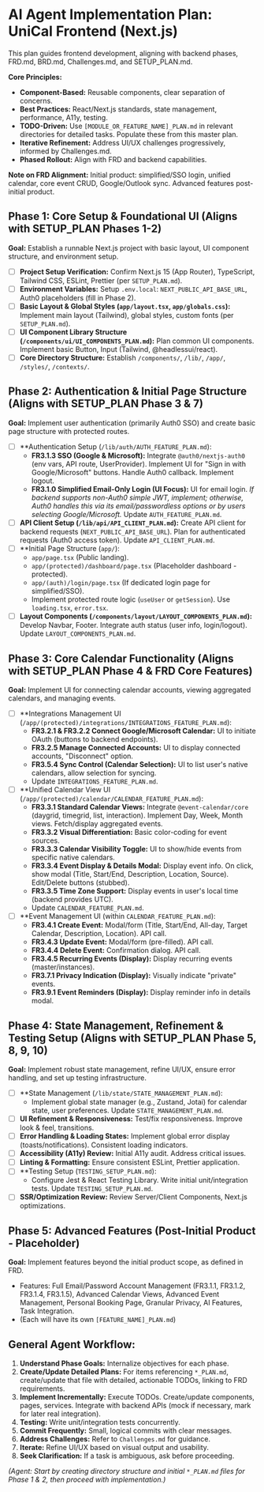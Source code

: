 <!-- filepath: /Users/canh/Projects/Personals/UniCal/apps/frontend/AGENT_PLAN.md -->
# AI Agent Implementation Plan: UniCal Frontend (Next.js)

This plan guides frontend development, aligning with backend phases, FRD.md, BRD.md, Challenges.md, and SETUP_PLAN.md.

**Core Principles:**
*   **Component-Based:** Reusable components, clear separation of concerns.
*   **Best Practices:** React/Next.js standards, state management, performance, A11y, testing.
*   **TODO-Driven:** Use `[MODULE_OR_FEATURE_NAME]_PLAN.md` in relevant directories for detailed tasks. Populate these from this master plan.
*   **Iterative Refinement:** Address UI/UX challenges progressively, informed by Challenges.md.
*   **Phased Rollout:** Align with FRD and backend capabilities.

**Note on FRD Alignment:** Initial product: simplified/SSO login, unified calendar, core event CRUD, Google/Outlook sync. Advanced features post-initial product.

## Phase 1: Core Setup & Foundational UI (Aligns with SETUP_PLAN Phases 1-2)
**Goal:** Establish a runnable Next.js project with basic layout, UI component structure, and environment setup.

*   [ ] **Project Setup Verification:** Confirm Next.js 15 (App Router), TypeScript, Tailwind CSS, ESLint, Prettier (per `SETUP_PLAN.md`).
*   [ ] **Environment Variables:** Setup `.env.local`: `NEXT_PUBLIC_API_BASE_URL`, Auth0 placeholders (fill in Phase 2).
*   [ ] **Basic Layout & Global Styles (`app/layout.tsx`, `app/globals.css`):** Implement main layout (Tailwind), global styles, custom fonts (per `SETUP_PLAN.md`).
*   [ ] **UI Component Library Structure (`/components/ui/UI_COMPONENTS_PLAN.md`):** Plan common UI components. Implement basic Button, Input (Tailwind, @headlessui/react).
*   [ ] **Core Directory Structure:** Establish `/components/`, `/lib/`, `/app/`, `/styles/`, `/contexts/`.

## Phase 2: Authentication & Initial Page Structure (Aligns with SETUP_PLAN Phase 3 & 7)
**Goal:** Implement user authentication (primarily Auth0 SSO) and create basic page structure with protected routes.

*   [ ] **Authentication Setup (`/lib/auth/AUTH_FEATURE_PLAN.md`):
    *   **FR3.1.3 SSO (Google & Microsoft):** Integrate `@auth0/nextjs-auth0` (env vars, API route, UserProvider). Implement UI for "Sign in with Google/Microsoft" buttons. Handle Auth0 callback. Implement logout.
    *   **FR3.1.0 Simplified Email-Only Login (UI Focus):** UI for email login. *If backend supports non-Auth0 simple JWT, implement; otherwise, Auth0 handles this via its email/passwordless options or by users selecting Google/Microsoft.* Update `AUTH_FEATURE_PLAN.md`.
*   [ ] **API Client Setup (`/lib/api/API_CLIENT_PLAN.md`):** Create API client for backend requests (`NEXT_PUBLIC_API_BASE_URL`). Plan for authenticated requests (Auth0 access token). Update `API_CLIENT_PLAN.md`.
*   [ ] **Initial Page Structure (`app/`):
    *   `app/page.tsx` (Public landing).
    *   `app/(protected)/dashboard/page.tsx` (Placeholder dashboard - protected).
    *   `app/(auth)/login/page.tsx` (If dedicated login page for simplified/SSO).
    *   Implement protected route logic (`useUser` or `getSession`). Use `loading.tsx`, `error.tsx`.
*   [ ] **Layout Components (`/components/layout/LAYOUT_COMPONENTS_PLAN.md`):** Develop Navbar, Footer. Integrate auth status (user info, login/logout). Update `LAYOUT_COMPONENTS_PLAN.md`.

## Phase 3: Core Calendar Functionality (Aligns with SETUP_PLAN Phase 4 & FRD Core Features)
**Goal:** Implement UI for connecting calendar accounts, viewing aggregated calendars, and managing events.

*   [ ] **Integrations Management UI (`/app/(protected)/integrations/INTEGRATIONS_FEATURE_PLAN.md`):
    *   **FR3.2.1 & FR3.2.2 Connect Google/Microsoft Calendar:** UI to initiate OAuth (buttons to backend endpoints).
    *   **FR3.2.5 Manage Connected Accounts:** UI to display connected accounts, "Disconnect" option.
    *   **FR3.5.4 Sync Control (Calendar Selection):** UI to list user's native calendars, allow selection for syncing.
    *   Update `INTEGRATIONS_FEATURE_PLAN.md`.
*   [ ] **Unified Calendar View UI (`/app/(protected)/calendar/CALENDAR_FEATURE_PLAN.md`):
    *   **FR3.3.1 Standard Calendar Views:** Integrate `@event-calendar/core` (daygrid, timegrid, list, interaction). Implement Day, Week, Month views. Fetch/display aggregated events.
    *   **FR3.3.2 Visual Differentiation:** Basic color-coding for event sources.
    *   **FR3.3.3 Calendar Visibility Toggle:** UI to show/hide events from specific native calendars.
    *   **FR3.3.4 Event Display & Details Modal:** Display event info. On click, show modal (Title, Start/End, Description, Location, Source). Edit/Delete buttons (stubbed).
    *   **FR3.3.5 Time Zone Support:** Display events in user's local time (backend provides UTC).
    *   Update `CALENDAR_FEATURE_PLAN.md`.
*   [ ] **Event Management UI (within `CALENDAR_FEATURE_PLAN.md`):
    *   **FR3.4.1 Create Event:** Modal/form (Title, Start/End, All-day, Target Calendar, Description, Location). API call.
    *   **FR3.4.3 Update Event:** Modal/form (pre-filled). API call.
    *   **FR3.4.4 Delete Event:** Confirmation dialog. API call.
    *   **FR3.4.5 Recurring Events (Display):** Display recurring events (master/instances).
    *   **FR3.7.1 Privacy Indication (Display):** Visually indicate "private" events.
    *   **FR3.9.1 Event Reminders (Display):** Display reminder info in details modal.

## Phase 4: State Management, Refinement & Testing Setup (Aligns with SETUP_PLAN Phase 5, 8, 9, 10)
**Goal:** Implement robust state management, refine UI/UX, ensure error handling, and set up testing infrastructure.

*   [ ] **State Management (`/lib/state/STATE_MANAGEMENT_PLAN.md`):
    *   Implement global state manager (e.g., Zustand, Jotai) for calendar state, user preferences. Update `STATE_MANAGEMENT_PLAN.md`.
*   [ ] **UI Refinement & Responsiveness:** Test/fix responsiveness. Improve look & feel, transitions.
*   [ ] **Error Handling & Loading States:** Implement global error display (toasts/notifications). Consistent loading indicators.
*   [ ] **Accessibility (A11y) Review:** Initial A11y audit. Address critical issues.
*   [ ] **Linting & Formatting:** Ensure consistent ESLint, Prettier application.
*   [ ] **Testing Setup (`TESTING_SETUP_PLAN.md`):
    *   Configure Jest & React Testing Library. Write initial unit/integration tests. Update `TESTING_SETUP_PLAN.md`.
*   [ ] **SSR/Optimization Review:** Review Server/Client Components, Next.js optimizations.

## Phase 5: Advanced Features (Post-Initial Product - Placeholder)
**Goal:** Implement features beyond the initial product scope, as defined in FRD.
*   Features: Full Email/Password Account Management (FR3.1.1, FR3.1.2, FR3.1.4, FR3.1.5), Advanced Calendar Views, Advanced Event Management, Personal Booking Page, Granular Privacy, AI Features, Task Integration.
*   (Each will have its own `[FEATURE_NAME]_PLAN.md`)

## General Agent Workflow:
1.  **Understand Phase Goals:** Internalize objectives for each phase.
2.  **Create/Update Detailed Plans:** For items referencing `*_PLAN.md`, create/update that file with detailed, actionable TODOs, linking to FRD requirements.
3.  **Implement Incrementally:** Execute TODOs. Create/update components, pages, services. Integrate with backend APIs (mock if necessary, mark for later real integration).
4.  **Testing:** Write unit/integration tests concurrently.
5.  **Commit Frequently:** Small, logical commits with clear messages.
6.  **Address Challenges:** Refer to `Challenges.md` for guidance.
7.  **Iterate:** Refine UI/UX based on visual output and usability.
8.  **Seek Clarification:** If a task is ambiguous, ask before proceeding.

*(Agent: Start by creating directory structure and initial `*_PLAN.md` files for Phase 1 & 2, then proceed with implementation.)*
